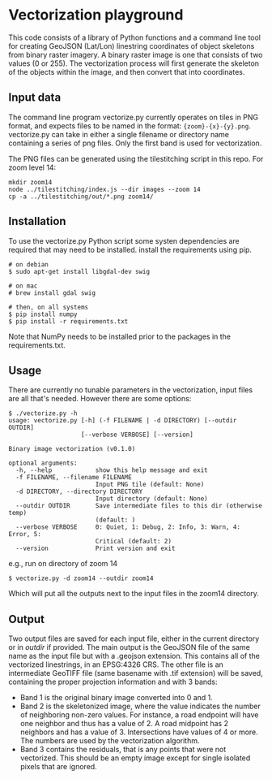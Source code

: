 # Vectorization playground

This code consists of a library of Python functions and a command line tool for creating GeoJSON (Lat/Lon) linestring coordinates of object skeletons from binary raster imagery. A binary raster image is one that consists of two values (0 or 255). The vectorization process will first generate the skeleton of the objects within the image, and then convert that into coordinates.

## Input data

The command line program vectorize.py currently operates on tiles in PNG format, and expects files to be named in the format: `{zoom}-{x}-{y}.png`. vectorize.py can take in either a single filename or directory name containing a series of png files. Only the first band is used for vectorization.

The PNG files can be generated using the tilestitching script in this repo. For zoom level 14:

```
mkdir zoom14
node ../tilestitching/index.js --dir images --zoom 14
cp -a ../tilestitching/out/*.png zoom14/
```


## Installation

To use the vectorize.py Python script some systen dependencies are required that may need to be installed. install the requirements using pip.

```
# on debian
$ sudo apt-get install libgdal-dev swig

# on mac
# brew install gdal swig

# then, on all systems
$ pip install numpy
$ pip install -r requirements.txt
```

Note that NumPy needs to be installed prior to the packages in the requirements.txt.


## Usage

There are currently no tunable parameters in the vectorization, input files are all that's needed. However there are some options:

```
$ ./vectorize.py -h
usage: vectorize.py [-h] (-f FILENAME | -d DIRECTORY) [--outdir OUTDIR]
                    [--verbose VERBOSE] [--version]

Binary image vectorization (v0.1.0)

optional arguments:
  -h, --help            show this help message and exit
  -f FILENAME, --filename FILENAME
                        Input PNG tile (default: None)
  -d DIRECTORY, --directory DIRECTORY
                        Input directory (default: None)
  --outdir OUTDIR       Save intermediate files to this dir (otherwise temp)
                        (default: )
  --verbose VERBOSE     0: Quiet, 1: Debug, 2: Info, 3: Warn, 4: Error, 5:
                        Critical (default: 2)
  --version             Print version and exit

```

e.g., run on directory of zoom 14

	$ vectorize.py -d zoom14 --outdir zoom14

Which will put all the outputs next to the input files in the zoom14 directory.


## Output

Two output files are saved for each input file, either in the current directory or in *outdir* if provided. The main output is the GeoJSON file of the same name as the input file but with a .geojson extension. This contains all of the vectorized linestrings, in an EPSG:4326 CRS. The other file is an intermediate GeoTIFF file (same basename with .tif extension) will be saved, containing the proper projection information and with 3 bands:

- Band 1 is the original binary image converted into 0 and 1. 
- Band 2 is the skeletonized image, where the value indicates the number of neighboring non-zero values. For instance, a road endpoint will have one neighbor and thus has a value of 2. A road midpoint has 2 neighbors and has a value of 3. Intersections have values of 4 or more. The numbers are used by the vectorization algorithm.
- Band 3 contains the residuals, that is any points that were not vectorized. This should be an empty image except for single isolated pixels that are ignored.
